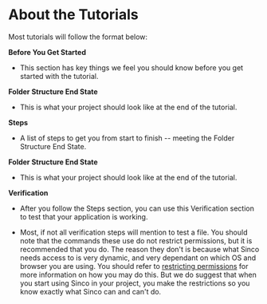 # About the Tutorials

Most tutorials will follow the format below:

**Before You Get Started**

- This section has key things we feel you should know before you get started
  with the tutorial.

**Folder Structure End State**

- This is what your project should look like at the end of the tutorial.

**Steps**

- A list of steps to get you from start to finish -- meeting the Folder
  Structure End State.

**Folder Structure End State**

- This is what your project should look like at the end of the tutorial.

**Verification**

- After you follow the Steps section, you can use this Verification section to
  test that your application is working.

- Most, if not all verification steps will mention to test a file. You should
  note that the commands these use do not restrict permissions, but it is
  recommended that you do. The reason they don't is because what Sinco needs
  access to is very dynamic, and very dependant on which OS and browser you are
  using. You should refer to
  [restricting permissions](https://drash.land/sinco/v3.x/tutorials/restricting-permissions) for more
  information on how you may do this. But we do suggest that when you start
  using Sinco in your project, you make the restrictions so you know exactly
  what Sinco can and can't do.
